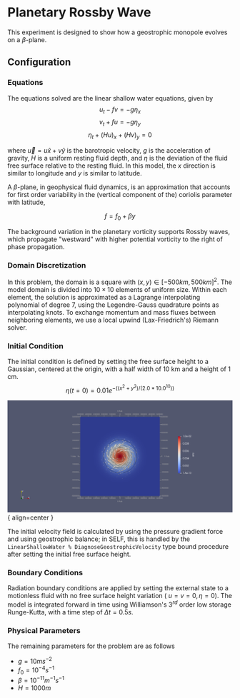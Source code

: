 # Planetary Rossby Wave
This experiment is designed to show how a geostrophic monopole evolves on a $\beta$-plane. 

## Configuration

### Equations

The equations solved are the linear shallow water equations, given by
$$
    u_t - fv = -g \eta_x
$$
$$
    v_t + fu = -g \eta_y
$$
$$
    \eta_t + (Hu)_x + (Hv)_y = 0
$$

where $\vec{u} =  u \hat{x} + v \hat{y}$ is the barotropic velocity, $g$ is the acceleration of gravity, $H$ is a uniform resting fluid depth, and $\eta$ is the deviation of the fluid free surface relative to the resting fluid. In this model, the $x$ direction is similar to longitude and $y$ is similar to latitude. 

A $\beta$-plane, in geophysical fluid dynamics, is an approximation that accounts for first order variability in the (vertical component of the) coriolis parameter with latitude, 

$$
    f = f_0 + \beta y
$$

The background variation in the planetary vorticity supports Rossby waves, which propagate "westward" with higher potential vorticity to the right of phase propagation.

### Domain Discretization
In this problem, the domain is a square with $(x,y) \in [-500km, 500km]^2$. The model domain is divided into $10\times 10$ elements of uniform size. Within each element, the solution is approximated as a Lagrange interpolating polynomial of degree 7, using the Legendre-Gauss quadrature points as interpolating knots. To exchange momentum and mass fluxes between neighboring elements, we use a local upwind (Lax-Friedrich's) Riemann solver.

### Initial Condition
The initial condition is defined by setting the free surface height to a Gaussian, centered at the origin, with a half width of 10 km and a height of 1 cm.
$$
    \eta(t=0) = 0.01e^{ -( (x^2 + y^2 )/(2.0*10.0^{10}) )}
$$

![Rossby Wave Initial Condition](./rossbywave_initialcondition.png){ align=center }

The initial velocity field is calculated by using the pressure gradient force and using geostrophic balance; in SELF, this is handled by the `LinearShallowWater % DiagnoseGeostrophicVelocity` type bound procedure after setting the initial free surface height.

### Boundary Conditions
Radiation boundary conditions are applied by setting the external state to a motionless fluid with no free surface height variation  ( $u=v=0, \eta = 0$). The model is integrated forward in time using Williamson's $3^{rd}$ order low storage Runge-Kutta, with a time step of $\Delta t = 0.5 s$. 

### Physical Parameters
The remaining parameters for the problem are as follows

* $g = 10 m s^{-2}$
* $f_0 = 10^{-4} s^{-1}$
* $\beta = 10^{-11} m^{-1} s^{-1}$
* $H = 1000 m$


